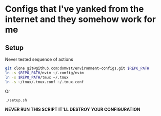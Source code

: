 # Configs that I've yanked from the internet and they somehow work for me

## Setup

Never tested sequence of actions

```bash
git clone git@github.com:domwst/environment-configs.git $REPO_PATH
ln -s $REPO_PATH/nvim ~/.config/nvim
ln -s $REPO_PATH/tmux ~/.tmux
ln -s ~/tmux/.tmux.conf ~/.tmux.conf
```

Or

```bash
./setup.sh
```

**NEVER RUN THIS SCRIPT IT'LL DESTROY YOUR CONFIGURATION**
